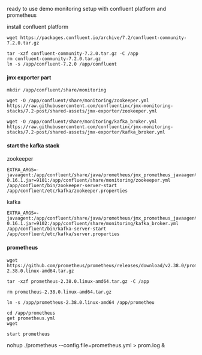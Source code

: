 ready to use demo monitoring setup with confluent platform and prometheus


install confluent platform

```wget https://packages.confluent.io/archive/7.2/confluent-community-7.2.0.tar.gz```

```
tar -xzf confluent-community-7.2.0.tar.gz -C /app
rm confluent-community-7.2.0.tar.gz
ln -s /app/confluent-7.2.0 /app/confluent
```

#### jmx exporter part

```
mkdir /app/confluent/share/monitoring

wget -O /app/confluent/share/monitoring/zookeeper.yml https://raw.githubusercontent.com/confluentinc/jmx-monitoring-stacks/7.2-post/shared-assets/jmx-exporter/zookeeper.yml

wget -O /app/confluent/share/monitoring/kafka_broker.yml https://raw.githubusercontent.com/confluentinc/jmx-monitoring-stacks/7.2-post/shared-assets/jmx-exporter/kafka_broker.yml
```

#### start the kafka stack

zookeeper
```
EXTRA_ARGS=-javaagent:/app/confluent/share/java/prometheus/jmx_prometheus_javaagent-0.16.1.jar=9101:/app/confluent/share/monitoring/zookeeper.yml /app/confluent/bin/zookeeper-server-start /app/confluent/etc/kafka/zookeeper.properties
```

kafka
```
EXTRA_ARGS=-javaagent:/app/confluent/share/java/prometheus/jmx_prometheus_javaagent-0.16.1.jar=9102:/app/confluent/share/monitoring/kafka_broker.yml /app/confluent/bin/kafka-server-start /app/confluent/etc/kafka/server.properties
```

#### prometheus

```
wget https://github.com/prometheus/prometheus/releases/download/v2.38.0/prometheus-2.38.0.linux-amd64.tar.gz

tar -xzf prometheus-2.38.0.linux-amd64.tar.gz -C /app

rm prometheus-2.38.0.linux-amd64.tar.gz

ln -s /app/prometheus-2.38.0.linux-amd64 /app/prometheu
```

```
cd /app/prometheus
get prometheus.yml
wget 

start prometheus

```
nohup ./prometheus --config.file=prometheus.yml > prom.log &
```